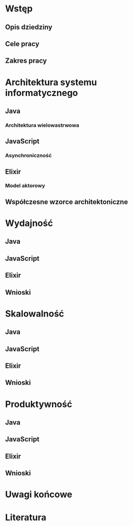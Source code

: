 # Wstęp

## Opis dziedziny

## Cele pracy

## Zakres pracy

# Architektura systemu informatycznego

## Java

### Architektura wielowastrwowa

## JavaScript

### Asynchroniczność

## Elixir

### Model aktorowy

## Współczesne wzorce architektoniczne

# Wydajność

## Java

## JavaScript

## Elixir

## Wnioski

# Skalowalność

## Java

## JavaScript

## Elixir

## Wnioski

# Produktywność

## Java

## JavaScript

## Elixir

## Wnioski

# Uwagi końcowe

# Literatura